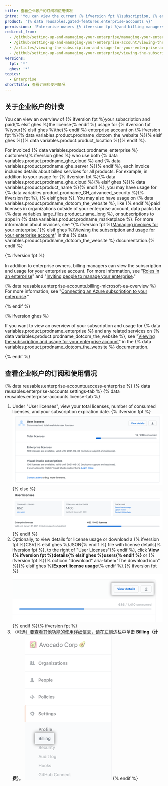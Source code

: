 ```yaml
---
title: 查看企业帐户的订阅和使用情况
intro: 'You can view the current {% ifversion fpt %}subscription, {% endif %}license usage{% ifversion fpt %}, invoices, payment history, and other billing information{% endif %} for {% ifversion fpt %}your enterprise account{% elsif ghes %}{% data variables.product.product_location_enterprise %}{% endif %}.'
product: '{% data reusables.gated-features.enterprise-accounts %}'
permissions: 'Enterprise owners {% ifversion fpt %}and billing managers {% endif %}can access and manage all billing settings for enterprise accounts.'
redirect_from:
  - /github/setting-up-and-managing-your-enterprise/managing-your-enterprise-account/viewing-the-subscription-and-usage-for-your-enterprise-account
  - /github/setting-up-and-managing-your-enterprise-account/viewing-the-subscription-and-usage-for-your-enterprise-account
  - /articles/viewing-the-subscription-and-usage-for-your-enterprise-account
  - /github/setting-up-and-managing-your-enterprise/viewing-the-subscription-and-usage-for-your-enterprise-account
versions:
  fpt: '*'
  ghes: '*'
topics:
  - Enterprise
shortTitle: 查看订阅和使用情况
---
```


## 关于企业帐户的计费

You can view an overview of {% ifversion fpt %}your subscription and paid{% elsif ghes %}the license{% endif %} usage for {% ifversion fpt %}your{% elsif ghes %}the{% endif %} enterprise account on {% ifversion fpt %}{% data variables.product.prodname_dotcom_the_website %}{% elsif ghes %}{% data variables.product.product_location %}{% endif %}.

For invoiced {% data variables.product.prodname_enterprise %} customers{% ifversion ghes %} who use both {% data variables.product.prodname_ghe_cloud %} and {% data variables.product.prodname_ghe_server %}{% endif %}, each invoice includes details about billed services for all products. For example, in addition to your usage for {% ifversion fpt %}{% data variables.product.prodname_ghe_cloud %}{% elsif ghes %}{% data variables.product.product_name %}{% endif %}, you may have usage for {% data variables.product.prodname_GH_advanced_security %}{% ifversion fpt %}, {% elsif ghes %}. You may also have usage on {% data variables.product.prodname_dotcom_the_website %}, like {% endif %}paid licenses in organizations outside of your enterprise account, data packs for {% data variables.large_files.product_name_long %}, or subscriptions to apps in {% data variables.product.prodname_marketplace %}. For more information about invoices, see "{% ifversion fpt %}[Managing invoices for your enterprise](/billing/managing-billing-for-your-github-account/managing-invoices-for-your-enterprise)."{% elsif ghes %}<a href="/billing/managing-billing-for-your-github-account/viewing-the-subscription-and-usage-for-your-enterprise-account" class="dotcom-only">Viewing the subscription and usage for your enterprise account</a>" in the {% data variables.product.prodname_dotcom_the_website %} documentation.{% endif %}

{% ifversion fpt %}

In addition to enterprise owners, billing managers can view the subscription and usage for your enterprise account. For more information, see "[Roles in an enterprise](/github/setting-up-and-managing-your-enterprise/managing-users-in-your-enterprise/roles-in-an-enterprise#billing-manager)" and "[Inviting people to manage your enterprise](/github/setting-up-and-managing-your-enterprise/inviting-people-to-manage-your-enterprise)."

{% data reusables.enterprise-accounts.billing-microsoft-ea-overview %} For more information, see "[Connecting an Azure subscription to your enterprise](/github/setting-up-and-managing-your-enterprise/connecting-an-azure-subscription-to-your-enterprise)."

{% endif %}

{% ifversion ghes %}

If you want to view an overview of your subscription and usage for {% data variables.product.prodname_enterprise %} and any related services on {% data variables.product.prodname_dotcom_the_website %}, see "[Viewing the subscription and usage for your enterprise account](/free-pro-team@latest/billing/managing-billing-for-your-github-account/viewing-the-subscription-and-usage-for-your-enterprise-account)" in the {% data variables.product.prodname_dotcom_the_website %} documentation.

{% endif %}

## 查看企业帐户的订阅和使用情况

{% data reusables.enterprise-accounts.access-enterprise %}
{% data reusables.enterprise-accounts.settings-tab %}
{% data reusables.enterprise-accounts.license-tab %}
1. Under "User licenses", view your total licenses, number of consumed licenses, and your subscription expiration date.
  {% ifversion fpt %}![License and subscription information in enterprise billing settings](/assets/images/help/business-accounts/billing-license-info.png){% else %}
  ![企业计费设置中的许可证和订阅信息](/assets/images/enterprise/enterprise-server/enterprise-server-billing-license-info.png){% endif %}
1. Optionally, to view details for license usage or download a {% ifversion fpt %}CSV{% elsif ghes %}JSON{% endif %} file with license details{% ifversion fpt %}, to the right of "User Licenses"{% endif %}, click **View {% ifversion fpt %}details{% elsif ghes %}users{% endif %}** or {% ifversion fpt %}{% octicon "download" aria-label="The download icon" %}{% elsif ghes %}**Export license usage**{% endif %}.{% ifversion fpt %} !["View details" button and button with download icon to the right of "User Licenses"](/assets/images/help/business-accounts/billing-license-info-click-view-details-or-download.png){% endif %}{% ifversion fpt %}
1. （可选）要查看其他功能的使用详细信息，请在左侧边栏中单击 **Billing（计费）**。 ![企业帐户设置侧边栏中的“计费”选项卡](/assets/images/help/business-accounts/settings-billing-tab.png)
{% endif %}

